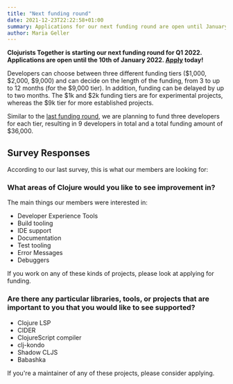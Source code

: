 ```yaml
---
title: "Next funding round"
date: 2021-12-23T22:22:58+01:00
summary: Applications for our next funding round are open until January 10th 2022.
author: Maria Geller
---
```


**Clojurists Together is starting our next funding round for Q1 2022. Applications are open until the 10th of January 2022. [Apply](/open-source/) today!**

Developers can choose between three different funding tiers ($1,000, $2,000, $9,000) and can decide on the length of the funding, from 3 to up to 12 months (for the $9,000 tier). In addition, funding can be delayed by up to two months. The $1k and $2k funding tiers are for experimental projects, whereas the $9k tier for more established projects.

Similar to the [last funding round](q3-2021-funding-announcement), we are planning to fund three developers for each tier, resulting in 9 developers in total and a total funding amount of $36,000.

## Survey Responses

According to our last survey, this is what our members are looking for:


### What areas of Clojure would you like to see improvement in?

The main things our members were interested in:

- Developer Experience Tools
- Build tooling
- IDE support
- Documentation
- Test tooling
- Error Messages
- Debuggers

If you work on any of these kinds of projects, please look at applying for funding.

### Are there any particular libraries, tools, or projects that are important to you that you would like to see supported?

- Clojure LSP
- CIDER
- ClojureScript compiler
- clj-kondo
- Shadow CLJS
- Babashka

If you're a maintainer of any of these projects, please consider applying.

